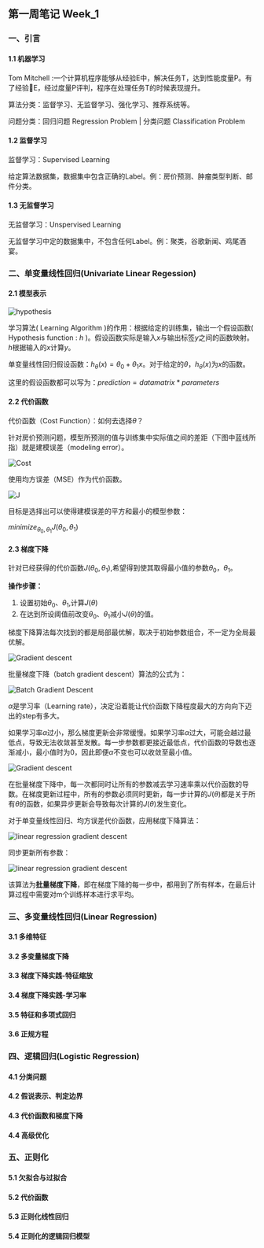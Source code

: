 ## 第一周笔记 Week_1

### 一、引言

#### 1.1 机器学习

Tom Mitchell :一个计算机程序能够从经验E中，解决任务T，达到性能度量P。有了经验E，经过度量P评判，程序在处理任务T的时候表现提升。

算法分类：监督学习、无监督学习、强化学习、推荐系统等。

问题分类：回归问题 Regression Problem | 分类问题 Classification Problem

#### 1.2 监督学习

监督学习：Supervised Learning

给定算法数据集，数据集中包含正确的Label。例：房价预测、肿瘤类型判断、邮件分类。

#### 1.3 无监督学习

无监督学习：Unspervised Learning

无监督学习中定的数据集中，不包含任何Label。例：聚类，谷歌新闻、鸡尾酒宴。

### 二、单变量线性回归(Univariate Linear Regession)

#### 2.1 模型表示

![hypothesis](Img/../../../Img/Hypothesis.png)

学习算法( Learning Algorithm )的作用：根据给定的训练集，输出一个假设函数( Hypothesis function : $h$ )。假设函数实际是输入$x$与输出标签$y$之间的函数映射。$h$根据输入的$x$计算$y$。

单变量线性回归假设函数：$h_\theta(x) = \theta_0 + \theta_1x$。对于给定的$\theta$，$h_\theta(x)$为$x$的函数。

这里的假设函数都可以写为：$prediction = datamatrix * parameters$

#### 2.2 代价函数

代价函数（Cost Function）：如何去选择$\theta$？

针对房价预测问题，模型所预测的值与训练集中实际值之间的差距（下图中蓝线所指）就是建模误差（modeling error）。

![Cost](Img/../../../Img/Cost.png)

使用均方误差（MSE）作为代价函数。

![J](Img/../../../Img/J.png)

目标是选择出可以使得建模误差的平方和最小的模型参数：

$minimize_{\theta_0,\theta_1}J(\theta_0,\theta_1)$

#### 2.3 梯度下降

针对已经获得的代价函数$J(\theta_0,\theta_1)$,希望得到使其取得最小值的参数$\theta_0$，$\theta_1$。

**操作步骤：**

1. 设置初始$\theta_0$、$\theta_1$,计算$J(\theta)$
2. 在达到所设阈值前改变$\theta_0$、$\theta_1$减小$J(\theta)$的值。
   
梯度下降算法每次找到的都是局部最优解，取决于初始参数组合，不一定为全局最优解。

![Gradient descent](Img/../../../Img/Gd.jpg)

批量梯度下降（batch gradient descent）算法的公式为：

![Batch Gradient Descent](Img/../../../Img/GD-2.png)

$\alpha$是学习率（Learning rate），决定沿着能让代价函数下降程度最大的方向向下迈出的step有多大。

如果学习率$\alpha$过小，那么梯度更新会非常缓慢。如果学习率$\alpha$过大，可能会越过最低点，导致无法收敛甚至发散。每一步参数都更接近最低点，代价函数的导数也逐渐减小，最小值时为0，因此即便$\alpha$不变也可以收敛至最小值。

![Gradient descent](Img/../../../Img/GD-3.png)

在批量梯度下降中，每一次都同时让所有的参数减去学习速率乘以代价函数的导数。在梯度更新过程中，所有的参数必须同时更新，每一步计算的$J(\theta)$都是关于所有$\theta$的函数，如果异步更新会导致每次计算的$J(\theta)$发生变化。

对于单变量线性回归、均方误差代价函数，应用梯度下降算法：

![linear regression gradient descent](Img/../../../Img/L-Gd.png)

同步更新所有参数：

![linear regression gradient descent](Img/../../../Img/l-gd-2.png)

该算法为**批量梯度下降**，即在梯度下降的每一步中，都用到了所有样本，在最后计算过程中需要对m个训练样本进行求平均。

### 三、多变量线性回归(Linear Regression)

#### 3.1 多维特征

#### 3.2 多变量梯度下降

#### 3.3 梯度下降实践-特征缩放

#### 3.4 梯度下降实践-学习率

#### 3.5 特征和多项式回归

#### 3.6 正规方程

### 四、逻辑回归(Logistic Regression)

#### 4.1 分类问题

#### 4.2 假说表示、判定边界

#### 4.3 代价函数和梯度下降

#### 4.4 高级优化

### 五、正则化

#### 5.1 欠拟合与过拟合

#### 5.2 代价函数

#### 5.3 正则化线性回归

#### 5.4 正则化的逻辑回归模型
